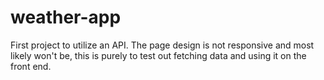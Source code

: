 # weather-app
First project to utilize an API. The page design is not responsive and most likely won't be, this is purely to test out fetching data and using it on the front end.